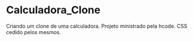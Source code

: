 # Calculadora_Clone
Criando um clone de uma calculadora. Projeto ministrado pela hcode. CSS cedido pelos mesmos.
